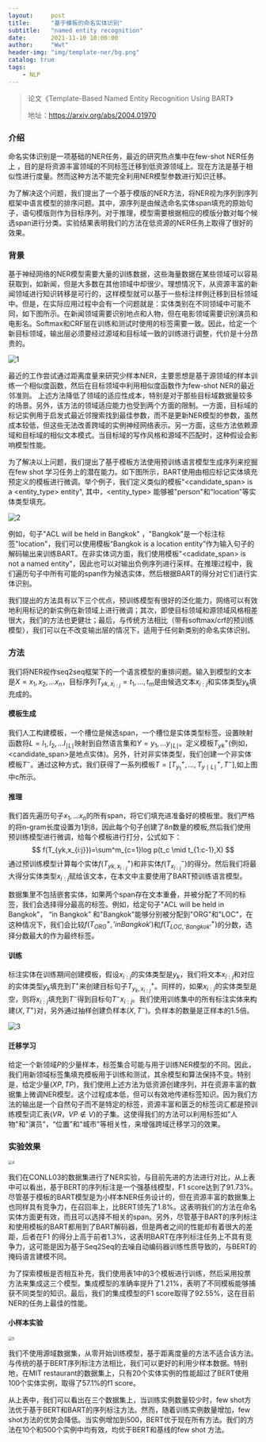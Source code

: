 ```yaml
---
layout:     post
title:      "基于模板的命名实体识别"
subtitle:   "named entity recognition"
date:       2021-11-10 10:00:00
author:     "Wwt"
header-img: "img/template-ner/bg.png"
catalog: true
tags:   
    - NLP
---
```

>论文《Template-Based Named Entity Recognition Using BART》
>
>地址：https://arxiv.org/abs/2004.01970
### 介绍

命名实体识别是一项基础的NER任务，最近的研究热点集中在few-shot NER任务上 ，目的是将资源丰富领域的不同标签迁移到低资源领域上。现在方法是基于相似性进行度量。然而这种方法不能完全利用NER模型参数进行知识迁移。

为了解决这个问题，我们提出了一个基于模版的NER方法，将NER视为序列到序列框架中语言模型的排序问题。其中，源序列是由候选命名实体span填充的原始句子，语句模版则作为目标序列。对于推理，模型需要根据相应的模版分数对每个候选span进行分类。实验结果表明我们的方法在低资源的NER任务上取得了很好的效果。

### 背景

基于神经网络的NER模型需要大量的训练数据，这些海量数据在某些领域可以容易获取到，如新闻，但是大多数在其他领域中却很少。理想情况下，从资源丰富的新闻领域进行知识转移是可行的，这样模型就可以基于一些标注样例迁移到目标领域中。但是，在实际应用过程中会有一个问题就是：实体类别在不同领域中可能不同，如下图所示。在新闻领域需要识别地点和人物，但在电影领域需要识别演员和电影名。Softmax和CRF层在训练和测试时使用的标签需要一致。因此，给定一个新目标领域，输出层必须要经过源域和目标域一致的训练进行调整，代价是十分昂贵的。

![1](/img/template-ner/1.png)

最近的工作尝试通过距离度量来研究少样本NER，主要思想是基于源领域的样本训练一个相似度函数，然后在目标领域中利用相似度函数作为few-shot NER的最近邻准则。
上述方法降低了领域的适应性成本，特别是对于那些目标域数据量较多的场景。另外，该方法的领域适应能力也受到两个方面的限制。一方面，目标域的标记实例用于启发式最近邻搜索找到最佳参数，而不是更新NER模型的参数，虽然成本较低，但这些无法改善跨域的实例神经网络表示。另一方面，这些方法依赖源域和目标域的相似文本模式。当目标域的写作风格和源域不匹配时，这种假设会影响模型性能。

为了解决以上问题，我们提出了基于模板方法使用预训练语言模型生成序列来挖掘在few shot 学习任务上的潜在能力。如下图所示，BART使用由相应标记实体填充预定义的模板进行微调。举个例子，我们定义类似的模板"<candidate_span> is a <entity_type> entity", 其中，<entity_type> 能够被"person"和“location”等实体类型填充。

![2](/img/template-ner/2.png)

例如，句子"ACL will be held in Bangkok" ，"Bangkok"是一个标注标签"location"，我们可以使用模板“Bangkok is a location entity”作为输入句子的解码输出来训练BART。在非实体词方面，我们使用模板"<cadidate_span> is not a named entity"，因此也可以对输出负例序列进行采样。在推理过程中，我们遍历句子中所有可能的span作为候选实体，然后根据BART的得分对它们进行实体识别。

我们提出的方法具有以下三个优点，预训练模型有很好的泛化能力，网络可以有效地利用标记的新实例在新领域上进行微调；其次，即使目标领域和源领域风格相差很大，我们的方法也更健壮；最后，与传统方法相比（带有softmax/crf的预训练模型），我们可以在不改变输出层的情况下，适用于任何新类别的命名实体识别。

### 方法

我们将NER视作seq2seq框架下的一个语言模型的重排问题。输入到模型的文本是$X={x_1,x_2,...x_n}$，目标序列$T_{yk,x_{i:j}}={t_1,...,t_m}$是由候选文本$x_{i:j}$和实体类型$y_k$填充成的。

#### 模板生成

我们人工构建模板，一个槽位是候选span，一个槽位是实体类型标签。设置映射函数将$L={l_1,l_2,...l_{\mid L \mid}}$映射到自然语言集和$Y={y_1,...y_{\mid L \mid}}$。定义模板$T^{+}_{yk}$(例如，<candidate_span>是地点实体)。另外，针对非实体类型，我们创建一个非实体模板$T^{-}$。通过这种方式，我们获得了一系列模板$T=[T^{+}_{y_1},...,T^{+}_{y \mid L\mid}, T^{-}]$,如上图中c所示。

#### 推理

我们首先遍历句子${x_1,...x_n}$的所有span，将它们填充进准备好的模板里。我们严格的将n-gram长度设置为1到8，因此每个句子创建了$8n$数量的模板,然后我们使用预训练模型进行微调，给每个模板进行打分，公式如下：
$$
f(T_{yk,x_{i:j}})=\sum^m_{c=1}log p(t_c \mid t_{1:c-1},X)
$$
通过预训练模型计算每个实体$f(T^{+}_{yk,x_{i:j}})$和非实体$f(T^{-}_{x_{i:j}})$的得分。然后我们将最大得分实体类型$x_{i:j}$赋给该文本，在本文中主要使用了BART预训练语言模型。

数据集里不包括嵌套实体，如果两个span存在文本重叠，并被分配了不同的标签，我们会选择得分最高的标签。例如，给定句子"ACL will be held in Bangkok"， “in Bangkok” 和"Bangkok"能够分别被分配到"ORG"和"LOC"，在这种情况下，我们会比较$f(T^{+}_{ORG},'in Bangkok')$和$f(T^{+}_{LOC,'Bangkok'})$的分数，选择分数最大的作为最终标签。

#### 训练

标注实体在训练期间创建模板，假设$x_{i:j}$的实体类型是$y_k$，我们将文本$x_{i:j}$和对应的实体类型$y_k$填充到$T^{+}$来创建目标句子$T^{+}_{y_k,x_{i:j}}$。同样的，如果$x_{i:j}$的实体类型是空，则将$x_{i:j}$填充到$T^-$得到目标句$T^-{x_{i:j}}$。我们使用训练集中的所有标注实体来构建$(X,T^+)$对，另外通过抽样创建负样本$(X,T^-)$。负样本的数量是正样本的1.5倍。

![3](/img/template-ner/3.png)

#### 迁移学习

给定一个新领域$P$的少量样本，标签集合可能与用于训练NER模型的不同。因此，我们用新领域标签集填充模板用于训练和测试，其余模型和算法保持不变。特别是，给定少量$(XP,TP)$，我们使用上述方法为低资源创建序列，并在资源丰富的数据集上微调NER模型。这个过程成本低，但可以有效地传递标签知识。因为我们方法的输出是一个自然句子而不是特定的标签，资源丰富和匮乏的标签词汇都是预训练模型词汇表$(VR，VP \notin V)$的子集。这使得我们的方法可以利用标签如"人物"和"演员"，“位置”和"城市"等相关性，来增强跨域迁移学习的效果。

### 实验效果

<img src="/img/template-ner/4.png" alt="4" style="zoom:50%;" />

我们在CONLL03的数据集进行了NER实验，与目前先进的方法进行对比，从上表中可以看出，基于BERT的序列标注是一个强基线模型，F1 score达到了91.73%。尽管基于模板的BART模型是为小样本NER任务设计的，但在资源丰富的数据集上也同样具有竞争力，在召回率上，比BERT领先了1.8%。这表明我们的方法在命名实体方面更有效，而且可以选择不相关的span。另外，尽管基于BART的序列标注和使用模板的BART都用到了BART解码器，但是两者之间的性能却有着很大的差距，后者在F1 的得分上高于前者1.3%，这表明BART在序列标注任务上不具有竞争力，这可能是因为基于Seq2Seq的去噪自动编码器训练性质导致的，与BERT的掩码语言建模不同。

为了探索模板是否相互补充，我们使用表1中的3个模板进行训练，然后采用投票方法来集成这三个模型。集成模型的准确率提升了1.21%，表明了不同模板能够捕获不同类型的知识。最后，我们的集成模型的F1 score取得了92.55%，这在目前NER的任务上最佳的性能。

#### 小样本实验

<img src="/img/template-ner/5.png" alt="5" style="zoom:50%;" />

我们不使用源域数据集，从零开始训练模型，基于距离度量的方法不适合该方法。与传统的基于BERT序列标注方法相比，我们可以更好的利用少样本数据。特别地，在MIT restaurant的数据集上，只有20个实体实例的性能超过了BERT使用100个实体实例，取得了57.1%的f1 score。

从上表中，我们可以看出在三个数据集上，当训练实例数量较少时，few shot方法优于基于BERT和BART的序列标注方法。然而，随着训练实例数量增加，few shot方法的优势会降低。当实例增加到500，BERT优于现在所有方法。我们的方法在10个和500个实例中均有效，均优于BERT和基线的few shot 方法。

 